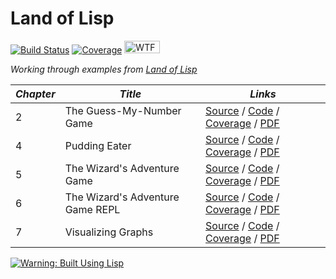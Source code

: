 # Land of Lisp


[![Build Status][Travis badge]][Travis link] [![Coverage][Coverage badge]][Coverage link] <a href="http://www.wtfpl.net/"><img src="http://www.wtfpl.net/wp-content/uploads/2012/12/wtfpl-badge-1.png" width="57" height="20" alt="WTFPL"/></a>

*Working through examples from [Land of Lisp][book]*


| *Chapter* | *Title*                          | *Links*                                                                                                  |
|-----------|----------------------------------|----------------------------------------------------------------------------------------------------------|
|         2 | The Guess-My-Number Game         | [Source][guess.nw] / [Code][guess.lisp] / [Coverage][guess.lisp coverage] / [PDF][guess.pdf]             |
|         4 | Pudding Eater                    | [Source][pudding.nw] / [Code][pudding.lisp] / [Coverage][pudding.lisp coverage] / [PDF][pudding.pdf]     |
|         5 | The Wizard's Adventure Game      | [Source][wizard5.nw] / [Code][wizard5.lisp] / [Coverage][wizard5.lisp coverage] / [PDF][wizard5.pdf]     |
|         6 | The Wizard's Adventure Game REPL | [Source][wizard6.nw] / [Code][wizard6.lisp] / [Coverage][wizard6.lisp coverage] / [PDF][wizard6.pdf]     |
|         7 | Visualizing Graphs               | [Source][graphviz.nw] / [Code][graphviz.lisp] / [Coverage][graphviz.lisp coverage] / [PDF][graphviz.pdf] |


[![Warning: Built Using Lisp](http://www.lisperati.com/lisplogo_warning2_256.png)](http://www.lisperati.com/logo.html)


<!-- Named Links -->

[Travis badge]: https://travis-ci.org/yurrriq/land-of-lisp.svg?branch=master
[Travis link]: https://travis-ci.org/yurrriq/land-of-lisp
[Coverage badge]: https://img.shields.io/badge/coverage-35%25-green.svg?style=flat
[Coverage link]: https://yurrriq.github.io/land-of-lisp/coverage/
[book]: http://landoflisp.com
[guess.nw]: https://github.com/yurrriq/land-of-lisp/blob/master/src/guess.nw
[guess.lisp]: https://github.com/yurrriq/land-of-lisp/blob/master/src/guess.lisp
[guess.lisp coverage]: http://yurrriq.codes/land-of-lisp/coverage/d66391fe0fefae769f0642ebd4a7c1e2.html
[guess.pdf]: https://yurrriq.github.io/land-of-lisp/guess.pdf
[pudding.nw]: https://github.com/yurrriq/land-of-lisp/blob/master/src/pudding.nw
[pudding.lisp]: https://github.com/yurrriq/land-of-lisp/blob/master/src/pudding.lisp
[pudding.lisp coverage]: http://yurrriq.codes/land-of-lisp/coverage/f86224829b464c4ad35c5ff4eedd3986.html
[pudding.pdf]: https://yurrriq.github.io/land-of-lisp/pudding.pdf
[wizard5.nw]: https://github.com/yurrriq/land-of-lisp/blob/master/src/wizard5.nw
[wizard5.lisp]: https://github.com/yurrriq/land-of-lisp/blob/master/src/wizard5.lisp
[wizard5.lisp coverage]: http://yurrriq.codes/land-of-lisp/coverage/68bef9052143c6883beb88b1318bc676.html
[wizard5.pdf]: https://yurrriq.github.io/land-of-lisp/wizard5.pdf
[wizard6.nw]: https://github.com/yurrriq/land-of-lisp/blob/master/src/wizard6.nw
[wizard6.lisp]: https://github.com/yurrriq/land-of-lisp/blob/master/src/wizard6.lisp
[wizard6.lisp coverage]: http://yurrriq.codes/land-of-lisp/coverage/cb6de0f5c6764f2ade496d09c88d77a4.html
[wizard6.pdf]: https://yurrriq.github.io/land-of-lisp/wizard6.pdf
[graphviz.nw]: https://github.com/yurrriq/land-of-lisp/blob/master/src/graphviz.nw
[graphviz.lisp]: https://github.com/yurrriq/land-of-lisp/blob/master/src/graphviz.lisp
[graphviz.lisp coverage]: http://yurrriq.codes/land-of-lisp/coverage/9d665057221886d6156c067bccf642e6.html
[graphviz.pdf]: https://yurrriq.github.io/land-of-lisp/graphviz.pdf
